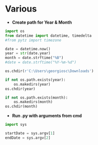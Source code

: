 # Various

- **Create path for Year & Month**

```python
import os
from datetime import datetime, timedelta
#from pytz import timezone

date = datetime.now()
year = str(date.year)
month = date.strftime("%B")
#date = date.strftime("%Y-%m-%d")

os.chdir(r'C:\Users\georgiosc\Downloads')

if not os.path.exists(year):
    os.makedirs(year)
os.chdir(year)

if not os.path.exists(month):
    os.makedirs(month)
os.chdir(month)
```

- **Run .py with arguments from cmd**

```python
import sys

startDate = sys.argv[1]
endDate = sys.argv[2]
```
